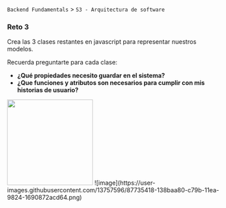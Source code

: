 `Backend Fundamentals` > `S3 - Arquitectura de software` 
	
### Reto 3

Crea las 3 clases restantes en javascript para representar nuestros modelos. 

Recuerda preguntarte para cada clase:
- **¿Qué propiedades necesito guardar en el sistema?**
- **¿Que funciones y atributos son necesarios para cumplir con mis historias de usuario?**

<img src="https://user-images.githubusercontent.com/13757596/87735418-138baa80-c79b-11ea-9824-1690872acd64.png" width="200">
![image](https://user-images.githubusercontent.com/13757596/87735418-138baa80-c79b-11ea-9824-1690872acd64.png)
